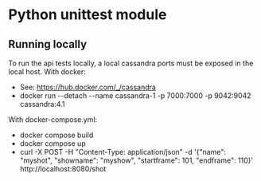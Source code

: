 
Python unittest module
======================

Running locally
---------------
To run the api tests locally, a local cassandra ports must be exposed in the local host.
With docker:
- See: https://hub.docker.com/_/cassandra
- docker run --detach --name cassandra-1 -p 7000:7000 -p 9042:9042 cassandra:4.1

With docker-compose.yml:
- docker compose build
- docker compose up
- curl -X POST -H "Content-Type: application/json" -d '{"name": "myshot", "showname": "myshow", "startframe": 101, "endframe": 110}' http://localhost:8080/shot

